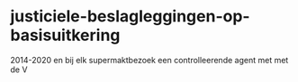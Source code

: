 justiciele-beslagleggingen-op-basisuitkering
============================================

2014-2020
en bij elk supermaktbezoek een controlleerende agent met met de V
